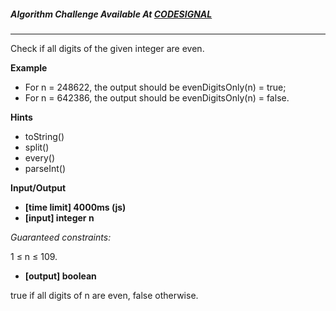 ##### Algorithm Challenge Available At [CODESIGNAL](https://app.codesignal.com/arcade/intro/level-6/6cmcmszJQr6GQzRwW)

---

Check if all digits of the given integer are even.

**Example**

- For n = 248622, the output should be
  evenDigitsOnly(n) = true;
- For n = 642386, the output should be
  evenDigitsOnly(n) = false.

**Hints**

- toString()
- split()
- every()
- parseInt()

**Input/Output**

- **[time limit] 4000ms (js)**
- **[input] integer n**

_Guaranteed constraints:_

1 ≤ n ≤ 109.

- **[output] boolean**

true if all digits of n are even, false otherwise.
